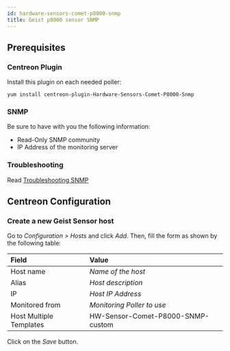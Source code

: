 ```yaml
---
id: hardware-sensors-comet-p8000-snmp
title: Geist p8000 sensor SNMP
---
```


## Prerequisites

### Centreon Plugin

Install this plugin on each needed poller:

``` shell
yum install centreon-plugin-Hardware-Sensors-Comet-P8000-Snmp
```

### SNMP

Be sure to have with you the following information:

  - Read-Only SNMP community
  - IP Address of the monitoring server

### Troubleshooting

Read [Troubleshooting
SNMP](../getting-started/how-to-guides/troubleshooting-plugins.md/#troubleshooting-snmp)

## Centreon Configuration

### Create a new Geist Sensor host

Go to *Configuration \> Hosts* and click *Add*. Then, fill the form as shown by
the following table:

| Field                   | Value                             |
| :---------------------- | :-------------------------------- |
| Host name               | *Name of the host*                |
| Alias                   | *Host description*                |
| IP                      | *Host IP Address*                 |
| Monitored from          | *Monitoring Poller to use*        |
| Host Multiple Templates | HW-Sensor-Comet-P8000-SNMP-custom |

Click on the *Save* button.

